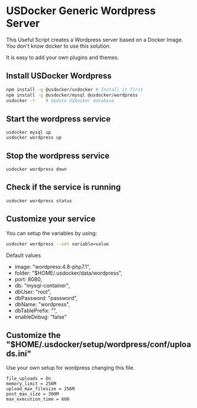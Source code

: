 # USDocker Generic Wordpress Server

This Useful Script creates a Wordpress server based on a Docker Image.
You don't know docker to use this solution.

It is easy to add your own plugins and themes. 

## Install USDocker Wordpress

```bash
npm install -g @usdocker/usdocker # Install it first
npm install -g @usdocker/mysql @usdocker/wordpress
usdocker -r    # Update USDocker database
``` 

## Start the wordpress service

```
usdocker mysql up
usdocker wordpress up
```

## Stop the wordpress service 

```
usdocker wordpress down
```

## Check if the service is running

```
usdocker wordpress status
```

## Customize your service

You can setup the variables by using:

```bash
usdocker wordpress --set variable=value
```

Default values

 - image: "wordpress:4.8-php7.1",
 - folder: "$HOME/.usdocker/data/wordpress",
 - port: 8080,
 - db: "mysql-container",
 - dbUser: "root",
 - dbPassword: "password",
 - dbName: "wordpress",
 - dbTablePrefix: "",
 - enableDebug: "false"


## Customize the "$HOME/.usdocker/setup/wordpress/conf/uploads.ini"

Use your own setup for wordpress changing this file. 

```
file_uploads = On
memory_limit = 256M
upload_max_filesize = 256M
post_max_size = 300M
max_execution_time = 600
```
